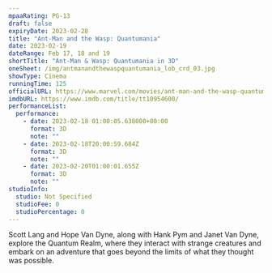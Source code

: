```yaml
---
mpaaRating: PG-13
draft: false
expiryDate: 2023-02-28
title: "Ant-Man and the Wasp: Quantumania"
date: 2023-02-19
dateRange: Feb 17, 18 and 19
shortTitle: "Ant-Man & Wasp: Quantumania in 3D"
oneSheet: /img/antmanandthewaspquantumania_lob_crd_03.jpg
showType: Cinema
runningTime: 125
officialURL: https://www.marvel.com/movies/ant-man-and-the-wasp-quantumania
imdbURL: https://www.imdb.com/title/tt10954600/
performanceList:
  performance:
    - date: 2023-02-18 01:00:05.638000+00:00
      format: 3D
      note: ""
    - date: 2023-02-18T20:00:59.684Z
      format: 3D
      note: ""
    - date: 2023-02-20T01:00:01.655Z
      format: 3D
      note: ""
studioInfo:
  studio: Not Specified
  studioFee: 0
  studioPercentage: 0
---
```


Scott Lang and Hope Van Dyne, along with Hank Pym and Janet Van Dyne, explore the Quantum Realm, where they interact with strange creatures and embark on an adventure that goes beyond the limits of what they thought was possible.